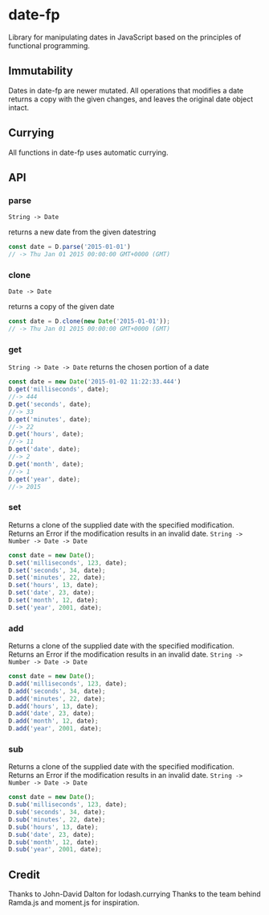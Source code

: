 # date-fp
Library for manipulating dates in JavaScript based on the principles of functional programming.

## Immutability
 Dates in date-fp are newer mutated. All operations that modifies a date returns a copy with the given changes, and leaves the original date object intact.

## Currying
All functions in date-fp uses automatic currying.

## API

### parse
`String -> Date`

returns a new date from the given datestring
```js
const date = D.parse('2015-01-01')
// -> Thu Jan 01 2015 00:00:00 GMT+0000 (GMT)
```

### clone
`Date -> Date`

returns a copy of the given date
```js
const date = D.clone(new Date('2015-01-01'));
// -> Thu Jan 01 2015 00:00:00 GMT+0000 (GMT)
```

### get
`String -> Date -> Date`
returns the chosen portion of a date

```js
const date = new Date('2015-01-02 11:22:33.444')
D.get('milliseconds', date);
//-> 444
D.get('seconds', date);
//-> 33
D.get('minutes', date);
//-> 22
D.get('hours', date);
//-> 11
D.get('date', date);
//-> 2
D.get('month', date);
//-> 1
D.get('year', date);
//-> 2015

```

### set
Returns a clone of the supplied date with the specified modification.
Returns an Error if the modification results in an invalid date.
`String -> Number -> Date -> Date`

```js
const date = new Date();
D.set('milliseconds', 123, date);
D.set('seconds', 34, date);
D.set('minutes', 22, date);
D.set('hours', 13, date);
D.set('date', 23, date);
D.set('month', 12, date);
D.set('year', 2001, date);
```

### add
Returns a clone of the supplied date with the specified modification.
Returns an Error if the modification results in an invalid date.
`String -> Number -> Date -> Date`

```js
const date = new Date();
D.add('milliseconds', 123, date);
D.add('seconds', 34, date);
D.add('minutes', 22, date);
D.add('hours', 13, date);
D.add('date', 23, date);
D.add('month', 12, date);
D.add('year', 2001, date);

```

### sub
Returns a clone of the supplied date with the specified modification.
Returns an Error if the modification results in an invalid date.
`String -> Number -> Date -> Date`

```js
const date = new Date();
D.sub('milliseconds', 123, date);
D.sub('seconds', 34, date);
D.sub('minutes', 22, date);
D.sub('hours', 13, date);
D.sub('date', 23, date);
D.sub('month', 12, date);
D.sub('year', 2001, date);

```


## Credit
Thanks to John-David Dalton for lodash.currying
Thanks to the team behind Ramda.js and moment.js for inspiration.

